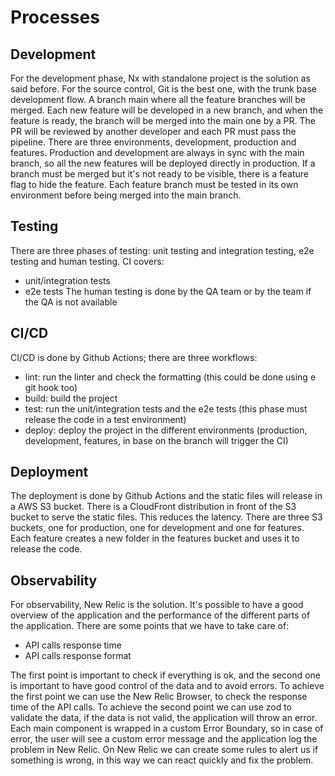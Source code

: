 # Processes

## Development

For the development phase, Nx with standalone project is the solution as said before.
For the source control, Git is the best one, with the trunk base development flow.
A branch main where all the feature branches will be merged.
Each new feature will be developed in a new branch, and when the feature is ready, the branch will be merged into the main one by a PR. The PR will be reviewed by another developer and each PR must pass the pipeline.
There are three environments, development, production and features.
Production and development are always in sync with the main branch, so all the new features will be deployed directly in production. If a branch must be merged but it's not ready to be visible, there is a feature flag to hide the feature.
Each feature branch must be tested in its own environment before being merged into the main branch.

## Testing

There are three phases of testing: unit testing and integration testing, e2e testing and human testing.
CI covers:

- unit/integration tests
- e2e tests
  The human testing is done by the QA team or by the team if the QA is not available

## CI/CD

CI/CD is done by Github Actions; there are three workflows:

- lint: run the linter and check the formatting (this could be done using e git hook too)
- build: build the project
- test: run the unit/integration tests and the e2e tests (this phase must release the code in a test environment)
- deploy: deploy the project in the different environments (production, development, features, in base on the branch will trigger the CI)

## Deployment

The deployment is done by Github Actions and the static files will release in a AWS S3 bucket. There is a CloudFront distribution in front of the S3 bucket to serve the static files. This reduces the latency.
There are three S3 buckets, one for production, one for development and one for features. Each feature creates a new folder in the features bucket and uses it to release the code.

## Observability

For observability, New Relic is the solution. It's possible to have a good overview of the application and the performance of the different parts of the application.
There are some points that we have to take care of:

- API calls response time
- API calls response format

The first point is important to check if everything is ok, and the second one is important to have good control of the data and to avoid errors.
To achieve the first point we can use the New Relic Browser, to check the response time of the API calls. To achieve the second point we can use zod to validate the data, if the data is not valid, the application will throw an error. Each main component is wrapped in a custom Error Boundary, so in case of error, the user will see a custom error message and the application log the problem in New Relic.
On New Relic we can create some rules to alert us if something is wrong, in this way we can react quickly and fix the problem.
